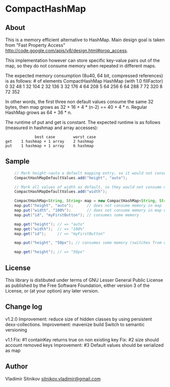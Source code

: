 CompactHashMap
==============

About
-----
This is a memory efficient alternative to HashMap.
Main design goal is taken from "Fast Property Access"
http://code.google.com/apis/v8/design.html#prop_access.

This implementation however can store specific key-value pairs out of the map,
so they do not consume memory when repeated in different maps.

The expected memory consumption (8u40, 64 bit, compressed references) is as follows:
    # of elements  CompactHashMap  HashMap (with 1.0 fillFactor)
                0              32       48
                1              32      104
                2              32      136
                3              32      176
                4              64      208
                5              64      256
                6              64      288
                7              72      320
                8              72      352

  In other words, the first three non default values consume the same
   32 bytes, then map grows as 32 + 16 + 4 * (n-2) == 40 + 4 * n.
   Regular HashMap grows as 64 + 36 * n.

The runtime of put and get is constant.
The expected runtime is as follows (measured in hashmap and array accesses): 

	             best case        worst case
	get    1 hashmap + 1 array    2 hashmap
	put    1 hashmap + 1 array    6 hashmap


Sample
------

``` java
	// Mark height->auto a default mapping entry, so it would not consume memory in CompactHashMaps
	CompactHashMapDefaultValues.add("height", "auto");

	// Mark all values of width as default, so they would not consume memory in real maps
	CompactHashMapDefaultValues.add("width");

	CompactHashMap<String, String> map = new CompactHashMap<String, String>();
	map.put("height", "auto");      // does not consume memory in map
	map.put("width", "100%");       // does not consume memory in map either
	map.put("id", "myFirstButton"); // consumes some memory

	map.get("height"); // => "auto"
	map.get("width");  // => "100%"
	map.get("id");     // => "myFirstButton"

	map.put("height", "50px"); // consumes some memory (switches from default to custom)

	map.get("height"); // => "50px"
```

License
-------
This library is distibuted under terms of GNU Lesser General Public License
as published by the Free Software Foundation, either version 3 of the License,
or (at your option) any later version.

Change log
----------
v1.2.0
  Improvement: reduce size of hidden classes by using persistent dexx-collections.
  Improvement: mavenize build
  Switch to semantic versioning

v1.1
  Fix: #1 containKey returns true on non existing key
  Fix: #2 size should account removed keys
  Improvement: #3 Default values should be serialized as map

Author
------
Vladimir Sitnikov <sitnikov.vladimir@gmail.com>